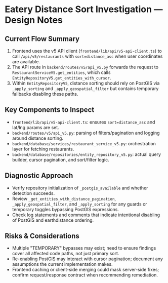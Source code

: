 # Eatery Distance Sort Investigation — Design Notes

## Current Flow Summary
1. Frontend uses the v5 API client (`frontend/lib/api/v5-api-client.ts`) to call `/api/v5/restaurants` with `sort=distance_asc` when user coordinates are available.
2. The API route in `backend/routes/v5/api_v5.py` forwards the request to `RestaurantServiceV5.get_entities`, which calls `EntityRepositoryV5.get_entities_with_cursor`.
3. Within `EntityRepositoryV5`, distance sorting should rely on PostGIS via `_apply_sorting` and `_apply_geospatial_filter` but contains temporary fallbacks disabling these paths.

## Key Components to Inspect
- `frontend/lib/api/v5-api-client.ts`: ensures `sort=distance_asc` and lat/lng params are set.
- `backend/routes/v5/api_v5.py`: parsing of filters/pagination and logging around distance sorting.
- `backend/database/services/restaurant_service_v5.py`: orchestration layer for fetching restaurants.
- `backend/database/repositories/entity_repository_v5.py`: actual query builder, cursor pagination, and sort/filter logic.

## Diagnostic Approach
- Verify repository initialization of `_postgis_available` and whether detection succeeds.
- Review `_get_entities_with_distance_pagination`, `_apply_geospatial_filter`, and `_apply_sorting` for any guards or temporary toggles bypassing PostGIS expressions.
- Check log statements and comments that indicate intentional disabling of PostGIS and earthdistance ordering.

## Risks & Considerations
- Multiple "TEMPORARY" bypasses may exist; need to ensure findings cover all affected code paths, not just primary sort.
- Re-enabling PostGIS may interact with cursor pagination; document any assumptions the current implementation makes.
- Frontend caching or client-side merging could mask server-side fixes; confirm request/response contract when recommending remediation.
